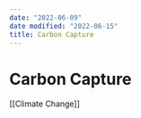 ```yaml
---
date: "2022-06-09"
date modified: "2022-06-15"
title: Carbon Capture
---
```


# Carbon Capture
[[Climate Change]]
